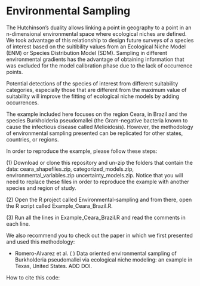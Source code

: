 # Environmental Sampling
 
The Hutchinson’s duality allows linking a point in geography to a point in an n-dimensional environmental space where ecological niches are defined. We took advantage of this relationship to design future surveys of a species of interest based on the suitibility values from an Ecological Niche Model (ENM) or Species Distribution Model (SDM). Sampling in different environmental gradients has the advantage of obtaining information that was excluded for the model calibration phase due to the lack of occurrence points. 

Potential detections of the species of interest from different suitability categories, especially those that are different from the maximum value of suitability will improve the fitting of ecological niche models by adding occurrences.

The example included here focuses on the region Ceara, in Brazil and the species Burkholderia pseudomallei (the Gram-negative bacteria known to cause the infectious disease called Melioidosis). However, the methodology of environmental sampling presented can be replicated for other states, countries, or regions. 
 
In order to reproduce the example, please follow these steps:

(1) Download or clone this repository and un-zip the folders that contain the data: ceara_shapefiles.zip, categorized_models.zip, environmental_variables.zip uncertainty_models.zip. Notice that you will need to replace these files in order to reproduce the example with another species and region of study.

(2) Open the R project called Environmental-sampling and from there, open the R script called Example_Ceara_Brazil.R.

(3) Run all the lines in Example_Ceara_Brazil.R and read the comments in each line.

We also recommend you to check out the paper in which we first presented and used this methodology:
- Romero-Alvarez et al. ( ) Data oriented environmental sampling of Burkholderia pseudomallei via ecological niche modeling: an example in Texas, United States. ADD DOI.

How to cite this code:
